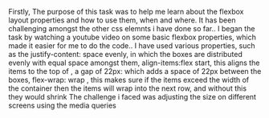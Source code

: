 Firstly, The purpose of this task was to help me learn about the flexbox layout properties and how to use them, when and where. It has been challenging amongst the other css elemnts i have done so far..
I began the task by watching a youtube video on some basic flexbox properties, which made it easier for me to do the code..
I have used various properties, such as the justify-content: space evenly, in which the boxes are distributed evenly with equal space amongst them, align-items:flex start, this aligns the items to the top of , a gap of 22px: which adds a space of 22px between the boxes, flex-wrap: wrap , this makes sure if the items exceed the width of the container then the items will wrap into the next row, and without this they would shrink
The challenge i faced was adjusting the size on different screens using the media queries
